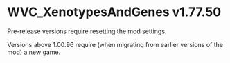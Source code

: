 # WVC_XenotypesAndGenes v1.77.50
 
Pre-release versions require resetting the mod settings.

Versions above 1.00.96 require (when migrating from earlier versions of the mod) a new game.